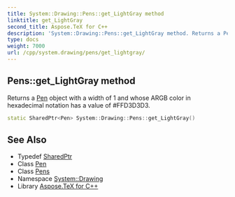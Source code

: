 ```yaml
---
title: System::Drawing::Pens::get_LightGray method
linktitle: get_LightGray
second_title: Aspose.TeX for C++
description: 'System::Drawing::Pens::get_LightGray method. Returns a Pen object with a width of 1 and whose ARGB color in hexadecimal notation has a value of #FFD3D3D3 in C++.'
type: docs
weight: 7000
url: /cpp/system.drawing/pens/get_lightgray/
---
```

## Pens::get_LightGray method


Returns a [Pen](../../pen/) object with a width of 1 and whose ARGB color in hexadecimal notation has a value of #FFD3D3D3.

```cpp
static SharedPtr<Pen> System::Drawing::Pens::get_LightGray()
```

## See Also

* Typedef [SharedPtr](../../../system/sharedptr/)
* Class [Pen](../../pen/)
* Class [Pens](../)
* Namespace [System::Drawing](../../)
* Library [Aspose.TeX for C++](../../../)
